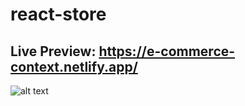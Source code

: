 # react-store
## Live Preview: https://e-commerce-context.netlify.app/
![alt text](https://github.com/9abour/react-store/blob/master/Thumbnail_V2.jpg)
